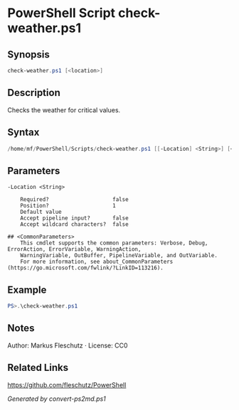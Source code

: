 # PowerShell Script check-weather.ps1

## Synopsis
```powershell
check-weather.ps1 [<location>]
```

## Description
Checks the weather for critical values.

## Syntax
```powershell
/home/mf/PowerShell/Scripts/check-weather.ps1 [[-Location] <String>] [<CommonParameters>]
```

## Parameters

```
-Location <String>
    
    Required?                    false
    Position?                    1
    Default value                
    Accept pipeline input?       false
    Accept wildcard characters?  false
```

```
## <CommonParameters>
    This cmdlet supports the common parameters: Verbose, Debug, ErrorAction, ErrorVariable, WarningAction, 
    WarningVariable, OutBuffer, PipelineVariable, and OutVariable.
    For more information, see about_CommonParameters (https://go.microsoft.com/fwlink/?LinkID=113216).
```

## Example
```powershell
PS>.\check-weather.ps1
```


## Notes
Author: Markus Fleschutz · License: CC0

## Related Links
https://github.com/fleschutz/PowerShell

*Generated by convert-ps2md.ps1*
